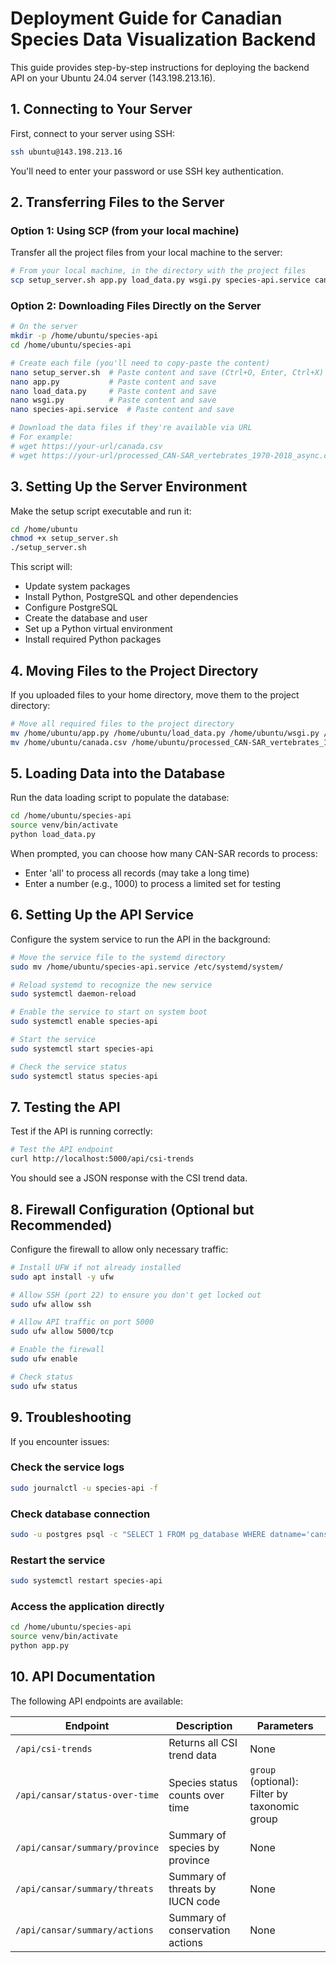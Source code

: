 # Deployment Guide for Canadian Species Data Visualization Backend

This guide provides step-by-step instructions for deploying the backend API on your Ubuntu 24.04 server (143.198.213.16).

## 1. Connecting to Your Server

First, connect to your server using SSH:

```bash
ssh ubuntu@143.198.213.16
```

You'll need to enter your password or use SSH key authentication.

## 2. Transferring Files to the Server

### Option 1: Using SCP (from your local machine)

Transfer all the project files from your local machine to the server:

```bash
# From your local machine, in the directory with the project files
scp setup_server.sh app.py load_data.py wsgi.py species-api.service canada.csv processed_CAN-SAR_vertebrates_1970-2018_async.csv ubuntu@143.198.213.16:/home/ubuntu/
```

### Option 2: Downloading Files Directly on the Server

```bash
# On the server
mkdir -p /home/ubuntu/species-api
cd /home/ubuntu/species-api

# Create each file (you'll need to copy-paste the content)
nano setup_server.sh  # Paste content and save (Ctrl+O, Enter, Ctrl+X)
nano app.py           # Paste content and save
nano load_data.py     # Paste content and save
nano wsgi.py          # Paste content and save
nano species-api.service  # Paste content and save

# Download the data files if they're available via URL
# For example:
# wget https://your-url/canada.csv
# wget https://your-url/processed_CAN-SAR_vertebrates_1970-2018_async.csv
```

## 3. Setting Up the Server Environment

Make the setup script executable and run it:

```bash
cd /home/ubuntu
chmod +x setup_server.sh
./setup_server.sh
```

This script will:
- Update system packages
- Install Python, PostgreSQL and other dependencies
- Configure PostgreSQL
- Create the database and user
- Set up a Python virtual environment
- Install required Python packages

## 4. Moving Files to the Project Directory

If you uploaded files to your home directory, move them to the project directory:

```bash
# Move all required files to the project directory
mv /home/ubuntu/app.py /home/ubuntu/load_data.py /home/ubuntu/wsgi.py /home/ubuntu/species-api/
mv /home/ubuntu/canada.csv /home/ubuntu/processed_CAN-SAR_vertebrates_1970-2018_async.csv /home/ubuntu/species-api/
```

## 5. Loading Data into the Database

Run the data loading script to populate the database:

```bash
cd /home/ubuntu/species-api
source venv/bin/activate
python load_data.py
```

When prompted, you can choose how many CAN-SAR records to process:
- Enter 'all' to process all records (may take a long time)
- Enter a number (e.g., 1000) to process a limited set for testing

## 6. Setting Up the API Service

Configure the system service to run the API in the background:

```bash
# Move the service file to the systemd directory
sudo mv /home/ubuntu/species-api.service /etc/systemd/system/

# Reload systemd to recognize the new service
sudo systemctl daemon-reload

# Enable the service to start on system boot
sudo systemctl enable species-api

# Start the service
sudo systemctl start species-api

# Check the service status
sudo systemctl status species-api
```

## 7. Testing the API

Test if the API is running correctly:

```bash
# Test the API endpoint
curl http://localhost:5000/api/csi-trends
```

You should see a JSON response with the CSI trend data.

## 8. Firewall Configuration (Optional but Recommended)

Configure the firewall to allow only necessary traffic:

```bash
# Install UFW if not already installed
sudo apt install -y ufw

# Allow SSH (port 22) to ensure you don't get locked out
sudo ufw allow ssh

# Allow API traffic on port 5000
sudo ufw allow 5000/tcp

# Enable the firewall
sudo ufw enable

# Check status
sudo ufw status
```

## 9. Troubleshooting

If you encounter issues:

### Check the service logs
```bash
sudo journalctl -u species-api -f
```

### Check database connection
```bash
sudo -u postgres psql -c "SELECT 1 FROM pg_database WHERE datname='cansar_db'"
```

### Restart the service
```bash
sudo systemctl restart species-api
```

### Access the application directly
```bash
cd /home/ubuntu/species-api
source venv/bin/activate
python app.py
```

## 10. API Documentation

The following API endpoints are available:

| Endpoint | Description | Parameters |
|----------|-------------|------------|
| `/api/csi-trends` | Returns all CSI trend data | None |
| `/api/cansar/status-over-time` | Species status counts over time | `group` (optional): Filter by taxonomic group |
| `/api/cansar/summary/province` | Summary of species by province | None |
| `/api/cansar/summary/threats` | Summary of threats by IUCN code | None |
| `/api/cansar/summary/actions` | Summary of conservation actions | None |
